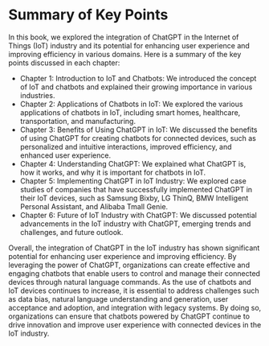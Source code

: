 Summary of Key Points
=================================

In this book, we explored the integration of ChatGPT in the Internet of Things (IoT) industry and its potential for enhancing user experience and improving efficiency in various domains. Here is a summary of the key points discussed in each chapter:

* Chapter 1: Introduction to IoT and Chatbots: We introduced the concept of IoT and chatbots and explained their growing importance in various industries.
* Chapter 2: Applications of Chatbots in IoT: We explored the various applications of chatbots in IoT, including smart homes, healthcare, transportation, and manufacturing.
* Chapter 3: Benefits of Using ChatGPT in IoT: We discussed the benefits of using ChatGPT for creating chatbots for connected devices, such as personalized and intuitive interactions, improved efficiency, and enhanced user experience.
* Chapter 4: Understanding ChatGPT: We explained what ChatGPT is, how it works, and why it is important for chatbots in IoT.
* Chapter 5: Implementing ChatGPT in IoT Industry: We explored case studies of companies that have successfully implemented ChatGPT in their IoT devices, such as Samsung Bixby, LG ThinQ, BMW Intelligent Personal Assistant, and Alibaba Tmall Genie.
* Chapter 6: Future of IoT Industry with ChatGPT: We discussed potential advancements in the IoT industry with ChatGPT, emerging trends and challenges, and future outlook.

Overall, the integration of ChatGPT in the IoT industry has shown significant potential for enhancing user experience and improving efficiency. By leveraging the power of ChatGPT, organizations can create effective and engaging chatbots that enable users to control and manage their connected devices through natural language commands. As the use of chatbots and IoT devices continues to increase, it is essential to address challenges such as data bias, natural language understanding and generation, user acceptance and adoption, and integration with legacy systems. By doing so, organizations can ensure that chatbots powered by ChatGPT continue to drive innovation and improve user experience with connected devices in the IoT industry.
